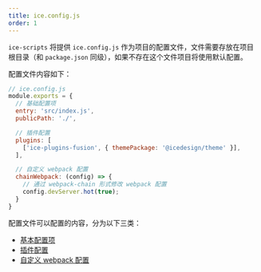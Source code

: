 ```yaml
---
title: ice.config.js
order: 1
---
```


`ice-scripts` 将提供 `ice.config.js` 作为项目的配置文件，文件需要存放在项目根目录（和 `package.json` 同级），如果不存在这个文件项目将使用默认配置。

配置文件内容如下：

```js
// ice.config.js
module.exports = {
  // 基础配置项
  entry: 'src/index.js',
  publicPath: './',

  // 插件配置
  plugins: [
    ['ice-plugins-fusion', { themePackage: '@icedesign/theme' }],
  ],

  // 自定义 webpack 配置
  chainWebpack: (config) => {
    // 通过 webpack-chain 形式修改 webpack 配置
    config.devServer.hot(true);
  }
}

```

配置文件可以配置的内容，分为以下三类：
* [基本配置项](/docs/cli/basic/config)
* [插件配置](/docs/cli/basic/plugins)
* [自定义 webpack 配置](/docs/cli/basic/custom-webpack)
